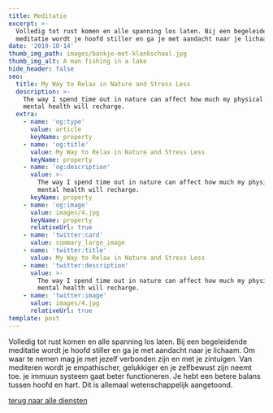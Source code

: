 ```yaml
---
title: Meditatie
excerpt: >-
  Volledig tot rust komen en alle spanning los laten. Bij een begeleidende
  meditatie wordt je hoofd stiller en ga je met aandacht naar je lichaam...
date: '2019-10-14'
thumb_img_path: images/bankje-met-klankschaal.jpg
thumb_img_alt: A man fishing in a lake
hide_header: false
seo:
  title: My Way to Relax in Nature and Stress Less
  description: >-
    The way I spend time out in nature can affect how much my physical and
    mental health will recharge.
  extra:
    - name: 'og:type'
      value: article
      keyName: property
    - name: 'og:title'
      value: My Way to Relax in Nature and Stress Less
      keyName: property
    - name: 'og:description'
      value: >-
        The way I spend time out in nature can affect how much my physical and
        mental health will recharge.
      keyName: property
    - name: 'og:image'
      value: images/4.jpg
      keyName: property
      relativeUrl: true
    - name: 'twitter:card'
      value: summary_large_image
    - name: 'twitter:title'
      value: My Way to Relax in Nature and Stress Less
    - name: 'twitter:description'
      value: >-
        The way I spend time out in nature can affect how much my physical and
        mental health will recharge.
    - name: 'twitter:image'
      value: images/4.jpg
      relativeUrl: true
template: post
---
```

Volledig tot rust komen en alle spanning los laten. Bij een begeleidende meditatie wordt je hoofd stiller en ga je met aandacht naar je lichaam. Om waar te nemen mag je met jezelf verbonden zijn en met je zintuigen. Van mediteren wordt je empathischer, gelukkiger en je zelfbewust zijn neemt toe. je immuun systeem gaat beter functioneren. Je hebt een betere balans tussen hoofd en hart. Dit is allemaal wetenschappelijk aangetoond.

[terug naar alle diensten](/diensten-voor-jou)